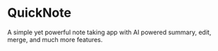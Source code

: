 # QuickNote
A simple yet powerful note taking app with AI powered summary, edit, merge, and much more features.
